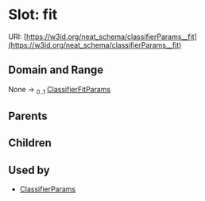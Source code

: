 
# Slot: fit




URI: [https://w3id.org/neat_schema/classifierParams__fit](https://w3id.org/neat_schema/classifierParams__fit)


## Domain and Range

None &#8594;  <sub>0..1</sub> [ClassifierFitParams](ClassifierFitParams.md)

## Parents


## Children


## Used by

 * [ClassifierParams](ClassifierParams.md)
